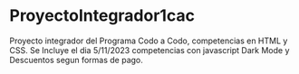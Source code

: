 # ProyectoIntegrador1cac
Proyecto integrador del Programa Codo a Codo, competencias en HTML y CSS.
Se Incluye el dia 5/11/2023 competencias con javascript Dark Mode y Descuentos segun formas de pago.
